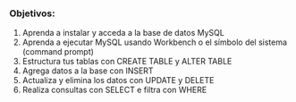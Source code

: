 ### Objetivos:
1. Aprenda a instalar y acceda a la base de datos MySQL
2. Aprenda a ejecutar MySQL usando Workbench o el símbolo del sistema (command prompt)
3. Estructura tus tablas con CREATE TABLE y ALTER TABLE
4. Agrega datos a la base con INSERT
5. Actualiza y elimina los datos con UPDATE y DELETE
6. Realiza consultas con SELECT e filtra con WHERE
